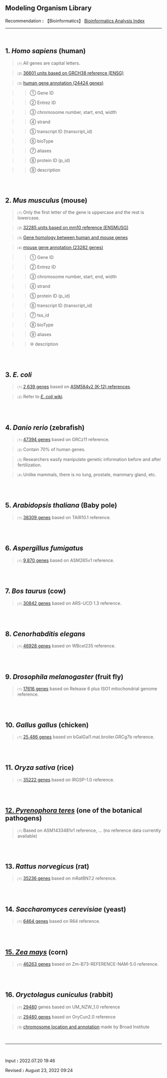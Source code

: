 ## Modeling Organism Library

Recommendation **:** 【Bioinformatics】 [Bioinformatics Analysis Index](https://jb243.github.io/pages/836)

---

<br>

## **1. _Homo sapiens_** (human)

> ⑴ All genes are capital letters.
 
> ⑵ [36601 units based on GRCH38 reference (ENSG)](https://blog.kakaocdn.net/dn/bfL2R0/btrHOAk00Y6/lx4O1x8BjVOxFZ0To1VmRk/human_genes_36601.tsv?attach=1&knm=tfile.tsv)

> ⑶ [human gene annotation (24424 genes)](https://blog.kakaocdn.net/dn/DDvvR/btrWdo57NBX/rl44TYcuzWAujKrqW8RAL0/human%20gene%20annotation.csv?attach=1&knm=tfile.csv)

>> ① Gene ID

>> ② Entrez ID

>> ③ chromosome number, start, end, width

>> ④ strand

>> ⑤ transcript ID (transcript_id)

>> ⑥ bioType

>> ⑦ aliases

>> ⑧ protein ID (p_id)

>> ⑨ description 

<br>

<br>

## **2. _Mus musculus_** (mouse)

> ⑴ Only the first letter of the gene is uppercase and the rest is lowercase. 
 
> ⑵ [32285 units based on mm10 reference (ENSMUSG)](https://blog.kakaocdn.net/dn/SEVIx/btrHPfgrFZL/A9TXAmFeatpHo1hEuxfKtK/mouse_genes_32285.tsv?attach=1&knm=tfile.tsv)

> ⑶ [Gene homology between human and mouse genes](https://nate9389.tistory.com/2156#:~:text=%EC%82%AC%EB%9E%8C%EA%B3%BC%20%EB%A7%88%EC%9A%B0%EC%8A%A4%EC%9D%98%20%EC%83%81%EB%8F%99(gene%C2%A0homology%C2%A0between%C2%A0human%C2%A0and%C2%A0mouse))

> ⑷ [mouse gene annotation (23282 genes)](https://blog.kakaocdn.net/dn/VJl3Y/btrTkgIpca8/pIsadqvI4sqGIr849rDzM1/mouse%20gene%20annotation.csv?attach=1&knm=tfile.csv)

>> ① Gene ID

>> ② Entrez ID

>> ③ chromosome number, start, end, width

>> ④ strand

>> ⑤ protein ID (p_id)

>> ⑥ transcript ID (transcript_id)

>> ⑦ tss_id

>> ⑧ bioType

>> ⑨ aliases

>> ⑩ description 

<br>

<br>

## **3. _E. coli_** 

> ⑴ [2,639 genes](https://blog.kakaocdn.net/dn/unr4P/btrHN2vB1Ni/0WQCowdAuJkvJtJRDJyRqK/Ecoli_genes_2639.tsv?attach=1&knm=tfile.tsv) based on [ASM584v2 (K-12) references](https://www.ncbi.nlm.nih.gov/assembly/GCF_000005845.2/). 
 
> ⑵ Refer to [_E. coli_ wiki](https://ecoliwiki.org/colipedia/index.php/rrsG:Gene).

<br>

<br>

## **4. _Danio rerio_** (zebrafish)

> ⑴ [47394 genes](https://blog.kakaocdn.net/dn/ehIuIy/btrKloPPyyQ/y5goCZpPqtBu9BihTWkr0K/Danio_genes_47394.tsv?attach=1&knm=tfile.tsv) based on GRCz11 reference. 

> ⑵ Contain 70% of human genes.

> ⑶ Researchers easily manipulate genetic information before and after fertilization.

> ⑷ Unlike mammals, there is no lung, prostate, mammary gland, etc.

<br>

<br>

## **5. _Arabidopsis thaliana_** (Baby pole)

> ⑴ [38309 genes](https://blog.kakaocdn.net/dn/wYjoe/btrLu77VvSY/LJ3iQg3BkNpKiyTK1dCtg0/Arabidopsis_genes_38309.tsv?attach=1&knm=tfile.tsv) based on TAIR10.1 reference. 

<br>

<br>

## **6. _Aspergillus fumigatus_** 

> ⑴ [9,870 genes](https://blog.kakaocdn.net/dn/bPJOKT/btrLvExVqaz/01z646dQerU1K7cKN9Sio1/Aspergillus_genes_9870.tsv?attach=1&knm=tfile.tsv) based on ASM265v1 reference.

<br>

<br>

## **7. _Bos taurus_** (cow)

> ⑴ [30842 genes](https://blog.kakaocdn.net/dn/bGXXU9/btrMWQWJCVr/SHaSe9lkxPjSfta4sjVz90/Bos_genes_30842.tsv?attach=1&knm=tfile.tsv) based on ARS-UCD 1.3 reference.

<br>

<br>

## **8. _Cenorhabditis elegans_** 

> ⑴ [46928 genes](https://blog.kakaocdn.net/dn/blCkDu/btrMUxRxKH8/fAdqL7kiXDJqfy80rwXZe0/Cenorhabditis_genes_46928.tsv?attach=1&knm=tfile.tsv) based on WBcel235 reference.

<br>

<br>

## **9. _Drosophila melanogaster_** (fruit fly)

> ⑴ [17616 genes](https://blog.kakaocdn.net/dn/bATYpS/btrNa2K8WjQ/KUYv9vvHteW2yUECA3vtQK/Drosophila_genes_17616.tsv?attach=1&knm=tfile.tsv) based on Release 6 plus ISO1 mitochondrial genome reference. 

<br>

<br>

## **10. _Gallus gallus_** (chicken)

> ⑴ [25,486 genes](https://blog.kakaocdn.net/dn/bIfdRY/btrNwkdoZh2/OFpIo6tKjjwdY9wTWKCPf1/Gallus_genes_25486.tsv?attach=1&knm=tfile.tsv) based on bGalGal1.mat.broiler.GRCg7b reference.

<br>

<br>

## **11. _Oryza sativa_** (rice)

> ⑴ [35222 genes](https://blog.kakaocdn.net/dn/bHpSj4/btrNwFBPTqI/MTS8wBXOhbjUTEk7tAEVm1/Oryza_genes_35222.tsv?attach=1&knm=tfile.tsv) based on IRGSP-1.0 reference.

<br>

<br>

## [12. _Pyrenophora teres_](https://blog.kakaocdn.net/dn/bHpSj4/btrNwFBPTqI/MTS8wBXOhbjUTEk7tAEVm1/Oryza_genes_35222.tsv?attach=1&knm=tfile.tsv) (one of the botanical pathogens)

> ⑴ Based on ASM1433481v1 reference, ... (no reference data currently available)

<br>

<br>

## **13. _Rattus norvegicus_** (rat)

> ⑴ [35236 genes](https://blog.kakaocdn.net/dn/beictm/btrNzJchfsU/TAbSUkqxVocka9Y5Xok9Gk/Rattus_genes_35236.tsv?attach=1&knm=tfile.tsv) based on mRatBN7.2 reference.

<br>

<br>

## **14. _Saccharomyces cerevisiae_** (yeast)

> ⑴ [6464 genes](https://blog.kakaocdn.net/dn/bY2ANT/btrNxbf7XiZ/Rr1XeUkNfXocG1rSA99G00/R64_genes_6464.tsv?attach=1&knm=tfile.tsv) based on R64 reference.

<br>

<br>

## [15. _Zea mays_](https://blog.kakaocdn.net/dn/bY2ANT/btrNxbf7XiZ/Rr1XeUkNfXocG1rSA99G00/R64_genes_6464.tsv?attach=1&knm=tfile.tsv) (corn)

> ⑴ [46263 genes](https://blog.kakaocdn.net/dn/bGq3tr/btrNEwiRGVR/idsBWO8qk03vGR7i18vtF0/Zea_genes_46263.tsv?attach=1&knm=tfile.tsv) based on Zm-B73-REFERENCE-NAM-5.0 reference.

<br>

<br>

## **16. _Oryctolagus cuniculus_** (rabbit)

> ⑴ [29480](https://blog.kakaocdn.net/dn/nO576/btrX8ihOuLf/7u6vk3H9p3MjyHIgNewfK0/Oryctolagus_genes_29480.tsv?attach=1&knm=tfile.tsv) genes based on UM_NZW_1.0 reference
 
> ⑵ [29480 genes](https://blog.kakaocdn.net/dn/Ac7Rh/btrOZIxlGD7/fi7eBrLkojcxrYQuhuoJMK/Oryctolagus_genes_29480.tsv?attach=1&knm=tfile.tsv) based on OryCun2.0 reference

> ⑶ [chromosome location and annotation](https://www.broadinstitute.org/rabbit/rabbit-genome-project) made by Broad Institute

<br>

---

<br>

Input **:** 2022.07.20 19:46

Revised **:** August 23, 2022 09:24
